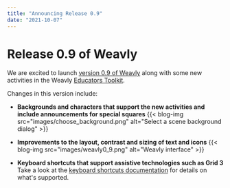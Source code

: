 ```yaml
---
title: "Announcing Release 0.9"
date: "2021-10-07"
---
```


# Release 0.9 of Weavly

We are excited to launch [version 0.9 of Weavly](https://create.weavly.org/?v=0.9)
along with some new activities in the Weavly [Educators Toolkit](https://weavly.org/learn/activities/?type=On-Screen).


Changes in this version include:

- **Backgrounds and characters that support the new activities and include announcements for special squares**
{{< blog-img src="images/choose_background.png" alt="Select a scene background dialog" >}}

- **Improvements to the layout, contrast and sizing of text and icons**
{{< blog-img src="images/weavly0_9.png" alt="Weavly interface" >}}

- **Keyboard shortcuts that support assistive technologies such as Grid 3**
Take a look at the [keyboard shortcuts documentation](https://github.com/codelearncreate/c2lc-coding-environment/blob/main/docs/keyboard.md) for details on what's supported.
